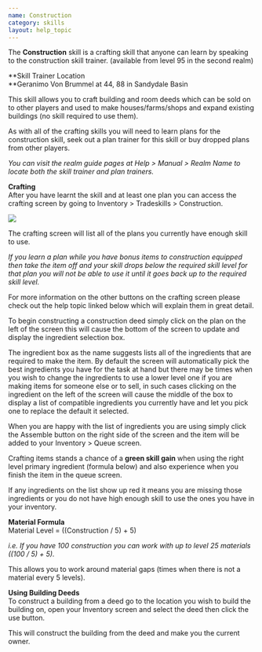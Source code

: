 ```yaml
---
name: Construction
category: skills
layout: help_topic
---
```

The **Construction** skill is a crafting skill that anyone can learn by speaking to the construction skill trainer. (available from level 95 in the second realm) 

**Skill Trainer Location  
**Geranimo Von Brummel at 44, 88 in Sandydale Basin

This skill allows you to craft building and room deeds which can be sold on to other players and used to make houses/farms/shops and expand existing buildings (no skill required to use them).

As with all of the crafting skills you will need to learn plans for the construction skill, seek out a plan trainer for this skill or buy dropped plans from other players.

_You can visit the realm guide pages at Help > Manual > Realm Name to locate both the skill trainer and plan trainers._

**Crafting**  
After you have learnt the skill and at least one plan you can access the crafting screen by going to Inventory > Tradeskills > Construction.

[![](https://lohcdn.com/images/t_construction.jpg)](https://lohcdn.com/images/construction.jpg)

The crafting screen will list all of the plans you currently have enough skill to use.

_If you learn a plan while you have bonus items to construction equipped then take the item off and your skill drops below the required skill level for that plan you will not be able to use it until it goes back up to the required skill level._

For more information on the other buttons on the crafting screen please check out the help topic linked below which will explain them in great detail.

To begin constructing a construction deed simply click on the plan on the left of the screen this will cause the bottom of the screen to update and display the ingredient selection box.

The ingredient box as the name suggests lists all of the ingredients that are required to make the item. By default the screen will automatically pick the best ingredients you have for the task at hand but there may be times when you wish to change the ingredients to use a lower level one if you are making items for someone else or to sell, in such cases clicking on the ingredient on the left of the screen will cause the middle of the box to display a list of compatible ingredients you currently have and let you pick one to replace the default it selected.

When you are happy with the list of ingredients you are using simply click the Assemble button on the right side of the screen and the item will be added to your Inventory > Queue screen.

Crafting items stands a chance of a **green skill gain** when using the right level primary ingredient (formula below) and also experience when you finish the item in the queue screen.

If any ingredients on the list show up red it means you are missing those ingredients or you do not have high enough skill to use the ones you have in your inventory.

**Material Formula**  
Material Level = ((Construction / 5) + 5)

_i.e. If you have 100 construction you can work with up to level 25 materials ((100 / 5) + 5)._

This allows you to work around material gaps (times when there is not a material every 5 levels).

**Using Building Deeds**  
To construct a building from a deed go to the location you wish to build the building on, open your Inventory screen and select the deed then click the use button.

This will construct the building from the deed and make you the current owner.